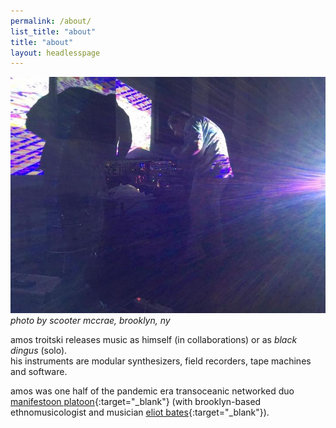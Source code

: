 ```yaml
---
permalink: /about/
list_title: "about"
title: "about"
layout: headlesspage
---
```

![photo by Scooter McCrae](/assets/img/ars.jpg)<br>_photo by scooter mccrae, brooklyn, ny_

amos troitski releases music as himself (in collaborations) or as *black dingus* (solo).   
his instruments are modular synthesizers, field recorders, tape machines and software.

amos was one half of the pandemic era transoceanic networked duo [manifestoon platoon](https://manifestoon.org/){:target="_blank"} (with brooklyn-based ethnomusicologist and musician [eliot bates](https://eliotbates.com){:target="_blank"}). 
